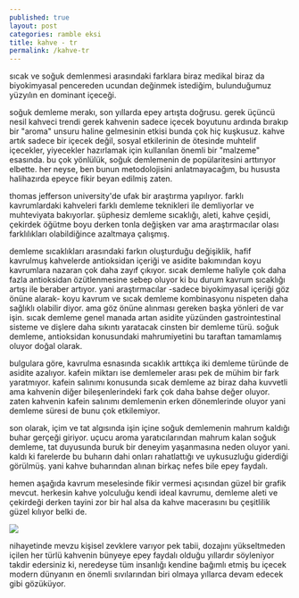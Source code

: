 ```yaml
---
published: true
layout: post
categories: ramble eksi
title: kahve - tr
permalink: /kahve-tr
---
```

sıcak ve soğuk demlenmesi arasındaki farklara biraz medikal biraz da biyokimyasal pencereden ucundan değinmek istediğim, bulunduğumuz yüzyılın en dominant içeceği.

soğuk demleme merakı, son yıllarda epey artışta doğrusu. gerek üçüncü nesil kahveci trendi gerek kahvenin sadece içecek boyutunu ardında bırakıp bir "aroma" unsuru haline gelmesinin etkisi bunda çok hiç kuşkusuz. kahve artık sadece bir içecek değil, sosyal etkilerinin de ötesinde muhtelif içecekler, yiyecekler hazırlamak için kullanılan önemli bir "malzeme" esasında. bu çok yönlülük, soğuk demlemenin de popülaritesini arttırıyor elbette. her neyse, ben bunun metodolojisini anlatmayacağım, bu hususta halihazırda epeyce fikir beyan edilmiş zaten.

thomas jefferson university'de ufak bir araştırma yapılıyor. farklı kavrumlardaki kahveleri farklı demleme teknikleri ile demliyorlar ve muhteviyata bakıyorlar. şüphesiz demleme sıcaklığı, aleti, kahve çeşidi, çekirdek öğütme boyu derken tonla değişken var ama araştırmacılar olası farklılıkları olabildiğince azaltmaya çalışmış.

demleme sıcaklıkları arasındaki farkın oluşturduğu değişiklik, hafif kavrulmuş kahvelerde antioksidan içeriği ve asidite bakımından koyu kavrumlara nazaran çok daha zayıf çıkıyor. sıcak demleme haliyle çok daha fazla antioksidan özütlenmesine sebep oluyor ki bu durum kavrum sıcaklığı artışı ile beraber artıyor. yani araştırmacılar -sadece biyokimyasal içeriği göz önüne alarak- koyu kavrum ve sıcak demleme kombinasyonu nispeten daha sağlıklı olabilir diyor. ama göz önüne alınması gereken başka yönleri de var işin. sıcak demleme genel manada artan asidite yüzünden gastrointestinal sisteme ve dişlere daha sıkıntı yaratacak cinsten bir demleme türü. soğuk demleme, antioksidan konusundaki mahrumiyetini bu taraftan tamamlamış oluyor doğal olarak.

bulgulara göre, kavrulma esnasında sıcaklık arttıkça iki demleme türünde de asidite azalıyor. kafein miktarı ise demlemeler arası pek de mühim bir fark yaratmıyor. kafein salınımı konusunda sıcak demleme az biraz daha kuvvetli ama kahvenin diğer bileşenlerindeki fark çok daha bahse değer oluyor. zaten kahvenin kafein salınımı demlemenin erken dönemlerinde oluyor yani demleme süresi de bunu çok etkilemiyor.

son olarak, içim ve tat algısında işin içine soğuk demlemenin mahrum kaldığı buhar gerçeği giriyor. uçucu aroma yaratıcılarından mahrum kalan soğuk demleme, tat duyusunda buruk bir deneyim yaşanmasına neden oluyor yani. kaldı ki farelerde bu buharın dahi onları rahatlattığı ve uykusuzluğu giderdiği görülmüş. yani kahve buharından alınan birkaç nefes bile epey faydalı.

hemen aşağıda kavrum meselesinde fikir vermesi açısından güzel bir grafik mevcut. herkesin kahve yolculuğu kendi ideal kavrumu, demleme aleti ve çekirdeği derken tayini zor bir hal alsa da kahve macerasını bu çeşitlilik güzel kılıyor belki de.

![]({{site.baseurl}}/https://www.boncafe.com.hk/uploadedFile/Roasting%20Chart.jpg)

nihayetinde mevzu kişisel zevklere varıyor pek tabii, dozajını yükseltmeden içilen her türlü kahvenin bünyeye epey faydalı olduğu yıllardır söyleniyor takdir edersiniz ki, neredeyse tüm insanlığı kendine bağımlı etmiş bu içecek modern dünyanın en önemli sıvılarından biri olmaya yıllarca devam edecek gibi gözüküyor.
